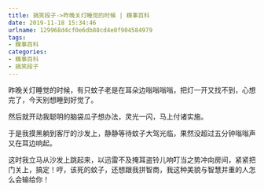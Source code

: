 ```yaml
---
title: 搞笑段子->昨晚关灯睡觉的时候 | 糗事百科
date: 2019-11-18 15:34:46
urlname: 129968d4cf0e6db88cd4e0f904584979
tags: 
- 糗事百科
categories:
- 糗事百科
- 搞笑段子
---
```

昨晚关灯睡觉的时候，有只蚊子老是在耳朵边嗡嗡嗡嗡，把灯一开又找不到，心想完了，今天别想睡到好觉了。

然后就开动我聪明的脑袋瓜子想办法，灵光一闪，马上付诸实施。

于是我摸黑躺到客厅的沙发上，静静等待蚊子大驾光临，果然没超过五分钟嗡嗡声又在耳边响起。

这时我立马从沙发上跳起来，以迅雷不及掩耳盗铃儿响叮当之势冲向房间，紧紧把门关上，搞定！哼，该死的蚊子，还想跟我拼智商，我这种美貌与智慧并重的人怎么会输给你！


